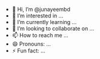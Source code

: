 - 👋 Hi, I’m @junayeembd
- 👀 I’m interested in ...
- 🌱 I’m currently learning ...
- 💞️ I’m looking to collaborate on ...
- 📫 How to reach me ...
- 😄 Pronouns: ...
- ⚡ Fun fact: ...

<!---
junayeembd/junayeembd is a ✨ special ✨ repository because its `README.md` (this file) appears on your GitHub profile.
You can click the Preview link to take a look at your changes.
--->
